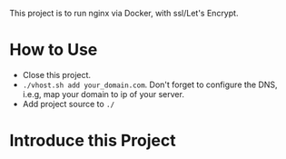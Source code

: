 This project is to run nginx via Docker, with ssl/Let's Encrypt.

# How to Use

- Close this project.
- `./vhost.sh add your_domain.com`. Don't forget to configure the DNS, i.e.g, map your domain to ip of your server.
- Add project source to `./`

# Introduce this Project